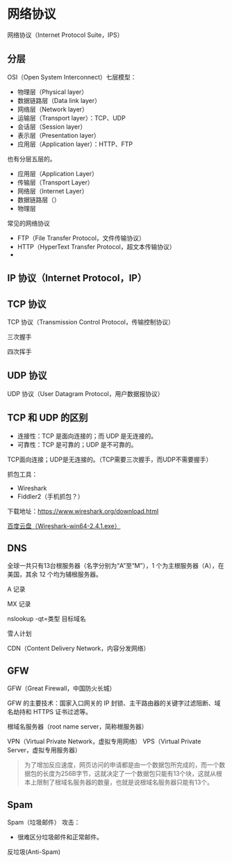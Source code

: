 # 网络协议

网络协议（Internet Protocol Suite，IPS）


## 分层


OSI（Open System Interconnect）七层模型：

* 物理层（Physical layer）
* 数据链路层（Data link layer）
* 网络层（Network layer）
* 运输层（Transport layer）：TCP、UDP
* 会话层（Session layer）
* 表示层（Presentation layer）
* 应用层（Application layer）：HTTP、FTP

也有分层五层的。

* 应用层（Application Layer）
* 传输层（Transport Layer）
* 网络层（Internet Layer）
* 数据链路层（）
* 物理层

常见的网络协议

* FTP（File Transfer Protocol，文件传输协议）
* HTTP（HyperText Transfer Protocol，超文本传输协议）
* 

## IP 协议（Internet Protocol，IP）



## TCP 协议

TCP 协议（Transmission Control Protocol，传输控制协议）

三次握手




四次挥手

## UDP 协议

UDP 协议（User Datagram Protocol，用户数据报协议）

## TCP 和 UDP 的区别

* 连接性：TCP 是面向连接的；而 UDP 是无连接的。
* 可靠性：TCP 是可靠的；UDP 是不可靠的。






TCP面向连接；UDP是无连接的。（TCP需要三次握手，而UDP不需要握手）





抓包工具：

* Wireshark
* Fiddler2（手机抓包？）



下载地址：https://www.wireshark.org/download.html

[百度云盘（Wireshark-win64-2.4.1.exe）](https://pan.baidu.com/s/1eRQc1FW)



## DNS

全球一共只有13台根服务器（名字分别为“A”至“M”），1 个为主根服务器（A），在美国，其余 12 个均为辅根服务器。

A 记录

MX 记录

nslookup -qt=类型 目标域名

雪人计划



CDN（Content Delivery Network，内容分发网络）

## GFW

GFW（Great Firewall，中国防火长城）

GFW 的主要技术：国家入口网关的 IP 封锁、主干路由器的关键字过滤阻断、域名劫持和 HTTPS 证书过滤等。

根域名服务器（root name server，简称根服务器）

VPN（Virtual Private Network，虚拟专用网络）
VPS（Virtual Private Server，虚拟专用服务器）

> 为了增加反应速度，网页访问的申请都是由一个数据包所完成的，而一个数据包的长度为256B字节，这就决定了一个数据包只能有13个块，这就从根本上限制了根域名服务器的数量，也就是说根域名服务器只能有13个。

## Spam

Spam（垃圾邮件） 攻击：

* 很难区分垃圾邮件和正常邮件。

反垃圾(Anti-Spam)